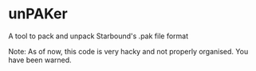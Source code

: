 # unPAKer
A tool to pack and unpack Starbound's .pak file format


Note: As of now, this code is very hacky and not properly organised. You have been warned.
